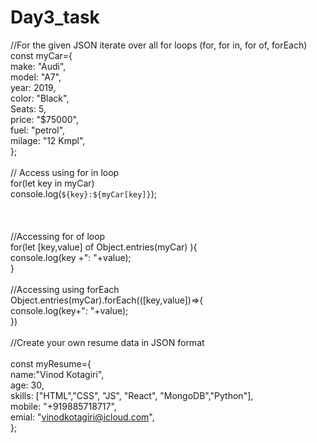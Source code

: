 # Day3_task

//For the given JSON iterate over all for loops (for, for in, for of, forEach)
const myCar={ </br>
   make: "Audi", </br>
   model: "A7", </br>
   year: 2019, </br>
   color: "Black", </br>
   Seats: 5, </br>
   price: "$75000", </br>
   fuel: "petrol", </br>
   milage: "12 Kmpl", </br>
}; </br>
</br>
// Access using for in loop</br>
for(let key in myCar)</br>
console.log(`${key}:${myCar[key]}`);</br>
</br>
</br>
</br>
//Accessing for of loop</br>
for(let [key,value] of Object.entries(myCar) ){</br>
    console.log(key +": "+value);</br>
}</br>
</br>
//Accessing using forEach</br>
Object.entries(myCar).forEach(([key,value])=>{</br>
    console.log(key+": "+value);</br>
})</br>
</br>
//Create your own resume data in JSON format</br>
</br>
const myResume={</br>
    name:"Vinod Kotagiri",</br>
    age: 30,</br>
    skills: ["HTML","CSS", "JS", "React", "MongoDB","Python"],</br>
    mobile: "+919885718717",</br>
    emial: "vinodkotagiri@icloud.com",</br>
};</br>
